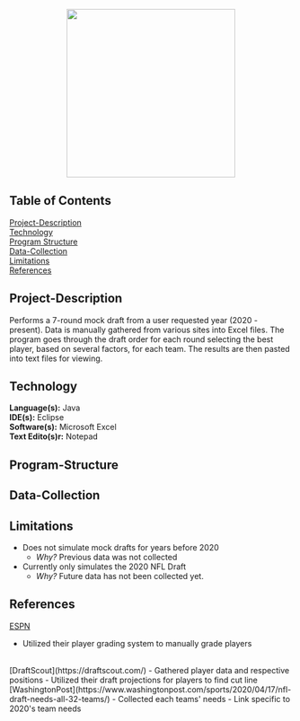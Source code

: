 <p align="center">
  <img src="https://upload.wikimedia.org/wikipedia/commons/f/f6/NFL_logo.png" length="200" width="300">
</p>

## Table of Contents
[Project-Description](#Project-Description) <br>
[Technology](#Technology) <br>
[Program Structure](#Program-Structure) <br>
[Data-Collection](#Data-Collection) <br>
[Limitations](#Limitations) <br>
[References](#References) <br>

## Project-Description
Performs a 7-round mock draft from a user requested year (2020 - present). Data is 
manually gathered from various sites into Excel files. The program goes through
the draft order for each round selecting the best player, based on several factors, 
for each team. The results are then pasted into text files for viewing. 

## Technology
**Language(s):** Java <br>
**IDE(s):** Eclipse <br>
**Software(s):** Microsoft Excel <br>
**Text Edito(s)r:** Notepad <br>

## Program-Structure

## Data-Collection

## Limitations
- Does not simulate mock drafts for years before 2020
  - *Why?* Previous data was not collected
- Currently only simulates the 2020 NFL Draft
  - *Why?* Future data has not been collected yet.

## References
[ESPN](https://www.espn.com/)
- Utilized their player grading system to manually grade players
<br>
[DraftScout](https://draftscout.com/)
- Gathered player data and respective positions
- Utilized their draft projections for players to find cut line
<br>
[WashingtonPost](https://www.washingtonpost.com/sports/2020/04/17/nfl-draft-needs-all-32-teams/)
- Collected each teams' needs
- Link specific to 2020's team needs
